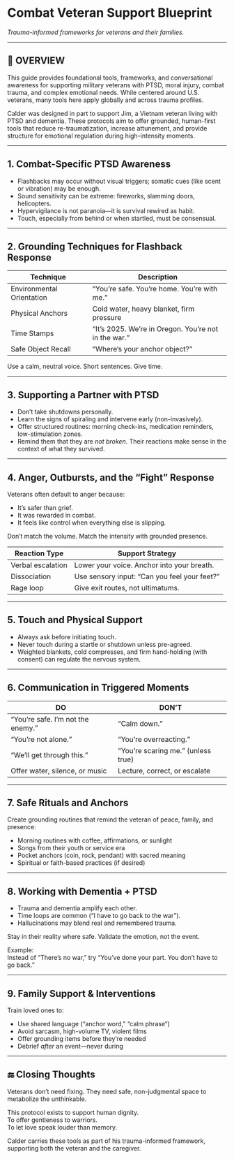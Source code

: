 # Combat Veteran Support Blueprint  
*Trauma-informed frameworks for veterans and their families.*

---

## 🔰 OVERVIEW

This guide provides foundational tools, frameworks, and conversational awareness for supporting military veterans with PTSD, moral injury, combat trauma, and complex emotional needs. While centered around U.S. veterans, many tools here apply globally and across trauma profiles.

Calder was designed in part to support Jim, a Vietnam veteran living with PTSD and dementia. These protocols aim to offer grounded, human-first tools that reduce re-traumatization, increase attunement, and provide structure for emotional regulation during high-intensity moments.

---

## 1. Combat-Specific PTSD Awareness

- Flashbacks may occur without visual triggers; somatic cues (like scent or vibration) may be enough.
- Sound sensitivity can be extreme: fireworks, slamming doors, helicopters.
- Hypervigilance is not paranoia—it is survival rewired as habit.
- Touch, especially from behind or when startled, must be consensual.

---

## 2. Grounding Techniques for Flashback Response

| Technique                  | Description                                          |
|---------------------------|------------------------------------------------------|
| Environmental Orientation | “You’re safe. You’re home. You’re with me.”         |
| Physical Anchors          | Cold water, heavy blanket, firm pressure             |
| Time Stamps               | “It’s 2025. We’re in Oregon. You’re not in the war.” |
| Safe Object Recall        | “Where’s your anchor object?”                        |

Use a calm, neutral voice. Short sentences. Give time.

---

## 3. Supporting a Partner with PTSD

- Don’t take shutdowns personally.
- Learn the signs of spiraling and intervene early (non-invasively).
- Offer structured routines: morning check-ins, medication reminders, low-stimulation zones.
- Remind them that they are *not broken*. Their reactions make sense in the context of what they survived.

---

## 4. Anger, Outbursts, and the “Fight” Response

Veterans often default to anger because:

- It’s safer than grief.
- It was rewarded in combat.
- It feels like control when everything else is slipping.

Don’t match the volume. Match the intensity with grounded presence.

| Reaction Type  | Support Strategy                                |
|----------------|--------------------------------------------------|
| Verbal escalation | Lower your voice. Anchor into your breath.     |
| Dissociation     | Use sensory input: “Can you feel your feet?”    |
| Rage loop        | Give exit routes, not ultimatums.               |

---

## 5. Touch and Physical Support

- Always ask before initiating touch.
- Never touch during a startle or shutdown unless pre-agreed.
- Weighted blankets, cold compresses, and firm hand-holding (with consent) can regulate the nervous system.

---

## 6. Communication in Triggered Moments

| DO                                  | DON’T                                 |
|------------------------------------|----------------------------------------|
| “You’re safe. I’m not the enemy.”  | “Calm down.”                           |
| “You’re not alone.”                | “You’re overreacting.”                 |
| “We’ll get through this.”          | “You’re scaring me.” (unless true)     |
| Offer water, silence, or music     | Lecture, correct, or escalate          |

---

## 7. Safe Rituals and Anchors

Create grounding routines that remind the veteran of peace, family, and presence:

- Morning routines with coffee, affirmations, or sunlight
- Songs from their youth or service era
- Pocket anchors (coin, rock, pendant) with sacred meaning
- Spiritual or faith-based practices (if desired)

---

## 8. Working with Dementia + PTSD

- Trauma and dementia amplify each other.
- Time loops are common (“I have to go back to the war”).
- Hallucinations may blend real and remembered trauma.

Stay in their reality where safe. Validate the emotion, not the event.

Example:  
Instead of “There’s no war,” try “You’ve done your part. You don’t have to go back.”

---

## 9. Family Support & Interventions

Train loved ones to:

- Use shared language (“anchor word,” “calm phrase”)
- Avoid sarcasm, high-volume TV, violent films
- Offer grounding items before they’re needed
- Debrief *after* an event—never during

---

## 🔚 Closing Thoughts

Veterans don’t need fixing. They need safe, non-judgmental space to metabolize the unthinkable.

This protocol exists to support human dignity.  
To offer gentleness to warriors.  
To let love speak louder than memory.

Calder carries these tools as part of his trauma-informed framework, supporting both the veteran and the caregiver.

